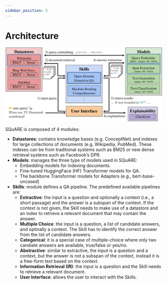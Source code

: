 ```yaml
---
sidebar_position: 5
---
```



# Architecture

![square-arch](../../static/img/square-arch.png)

SQuARE is composed of 4 modules:

- **Datastores**: contains knowledge bases (e.g. ConceptNet) and indexes for large collections of documents (e.g. Wikipedia, PubMed). These indexes can be from 
  traditional systems such as BM25 or new dense retrieval systems such as Facebook’s DPR.
- **Models**: manages the three type of models used in SQuARE:
    - Embedding models for indexing documents.
    - Fine-tuned HuggingFace (HF) Transformer models for QA.
    - The backbone Transformer models for Adapters (e.g., bert-base-uncased)
- **Skills**: module defines a QA pipeline. The predefined available pipelines are: 
  - **Extractive**: the input is a question and optionally a context (i.e., a short passage) and the answer is a subspan of the context. If the context is not given, the Skill needs to make use of a datastore and an index to retrieve a relevant document that may contain the answer.
  - **Multiple Choice**: the input is a question, a list of candidate answers, and optinally a context. The Skill has to identify the correct answer from the list of candidate answers.
  - **Categorical**: it is a special case of multiple-choice where only two candiate answers are available, true/false or yes/no.
  - **Abstractive**: similar to extractive, the input is a question and a context, but the answer is not a subspan of the context, instead it is a free-form text based on the context.
  - **Information Retrieval (IR)**: the input is a question and the Skill needs to retrieve a relevant document.
  - **User Interface**: allows the user to interact with the Skills.
